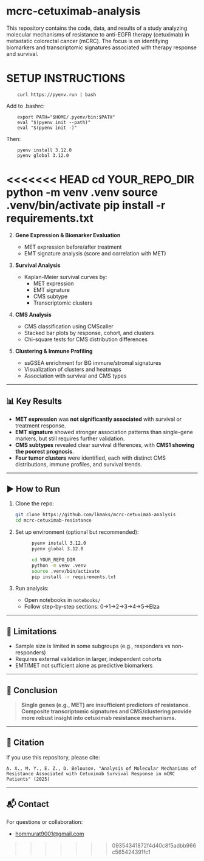 # mcrc-cetuximab-analysis

This repository contains the code, data, and results of a study analyzing molecular mechanisms of resistance to anti-EGFR therapy (cetuximab) in metastatic colorectal cancer (mCRC). The focus is on identifying biomarkers and transcriptomic signatures associated with therapy response and survival.


# SETUP INSTRUCTIONS

        curl https://pyenv.run | bash

Add to .bashrc: 

        export PATH="$HOME/.pyenv/bin:$PATH"
        eval "$(pyenv init --path)"
        eval "$(pyenv init -)"

Then:

        pyenv install 3.12.0
        pyenv global 3.12.0 

<<<<<<< HEAD
        cd YOUR_REPO_DIR
        python -m venv .venv
        source .venv/bin/activate
        pip install -r requirements.txt
=======
2. **Gene Expression & Biomarker Evaluation**
   - MET expression before/after treatment
   - EMT signature analysis (score and correlation with MET)

3. **Survival Analysis**
   - Kaplan-Meier survival curves by:
     - MET expression
     - EMT signature
     - CMS subtype
     - Transcriptomic clusters

4. **CMS Analysis**
   - CMS classification using CMScaller
   - Stacked bar plots by response, cohort, and clusters
   - Chi-square tests for CMS distribution differences

5. **Clustering & Immune Profiling**
   - ssGSEA enrichment for BG immune/stromal signatures
   - Visualization of clusters and heatmaps
   - Association with survival and CMS types

---

## 📊 Key Results

- **MET expression** was **not significantly associated** with survival or treatment response.
- **EMT signature** showed stronger association patterns than single-gene markers, but still requires further validation.
- **CMS subtypes** revealed clear survival differences, with **CMS1 showing the poorest prognosis**.
- **Four tumor clusters** were identified, each with distinct CMS distributions, immune profiles, and survival trends.


---

## ▶️ How to Run

1. Clone the repo:
   ```bash
   git clone https://github.com/lkmaks/mcrc-cetuximab-analysis
   cd mcrc-cetuximab-resistance
   ```

2. Set up environment (optional but recommended):
   ```bash
         pyenv install 3.12.0
         pyenv global 3.12.0 

         cd YOUR_REPO_DIR
         python -m venv .venv
         source .venv/bin/activate
         pip install -r requirements.txt
   ```

3. Run analysis:
   - Open notebooks in `notebooks/`
   - Follow step-by-step sections: 0->1->2->3->4->5->Elza

---

## 📌 Limitations

- Sample size is limited in some subgroups (e.g., responders vs non-responders)
- Requires external validation in larger, independent cohorts
- EMT/MET not sufficient alone as predictive biomarkers

---

## 🧠 Conclusion

> **Single genes (e.g., MET) are insufficient predictors of resistance. Composite transcriptomic signatures and CMS/clustering provide more robust insight into cetuximab resistance mechanisms.**

---

## 🔗 Citation

If you use this repository, please cite:
```
A. X., M. Y., E. Z., D. Belousov. "Analysis of Molecular Mechanisms of Resistance Associated with Cetuximab Survival Response in mCRC Patients" (2025)
```

---

## 📬 Contact

For questions or collaboration:
- [hommurat9001@gmail.com](mailto:hommurat9001@gmail.com)
>>>>>>> 09354341872f4d40c8f5adbb966c565424391fc1
